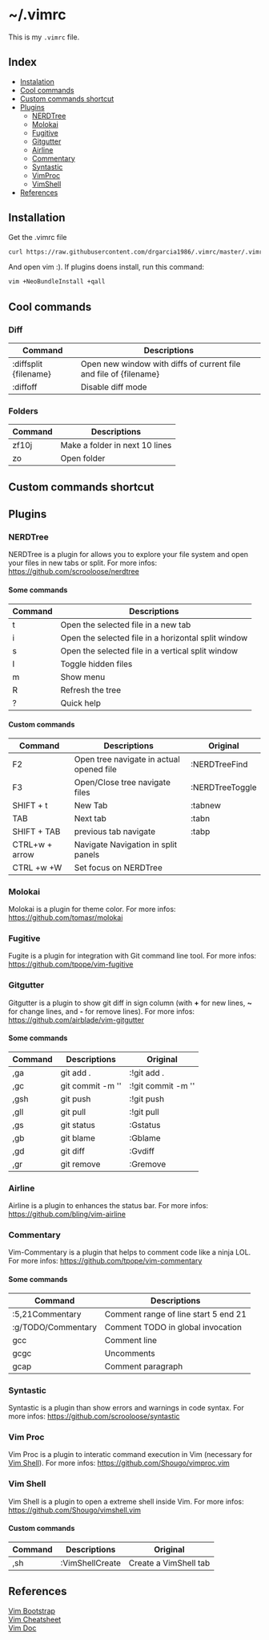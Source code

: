 # ~/.vimrc

This is my ``.vimrc`` file.

## Index

* [Instalation](#instalation)
* [Cool commands](#cool-commands)
* [Custom commands shortcut](#custom-commands-shortcut)
* [Plugins](#plugins)
    * [NERDTree](#nerdtree)
    * [Molokai](#molokai)
    * [Fugitive](#fugitive)
    * [Gitgutter](#gitgutter)
    * [Airline](#airline)
    * [Commentary](#commentary)
    * [Syntastic](#syntastic)
    * [VimProc](#vim-proc)
    * [VimShell](#vim-shell)
* [References](#references)

## Installation
Get the .vimrc file
```bash
curl https://raw.githubusercontent.com/drgarcia1986/.vimrc/master/.vimrc -o ~/.vimrc
```
And open vim :). If plugins doens install, run this command:
```bash
vim +NeoBundleInstall +qall
```
## Cool commands
### Diff
| Command | Descriptions |
|---------|--------------|
| :diffsplit {filename} | Open new window with diffs of current file and file of {filename} |
| :diffoff | Disable diff mode |

### Folders
| Command | Descriptions |
|---------|--------------|
| zf10j | Make a folder in next 10 lines |
| zo | Open folder |
## Custom commands shortcut

## Plugins
### NERDTree
NERDTree is a plugin for allows you to explore your file system and open your files in new tabs or split.
For more infos: https://github.com/scrooloose/nerdtree

#### Some commands
| Command | Descriptions |
|---------|-------------|
| t | Open the selected file in a new tab |
| i | Open the selected file in a horizontal split window |
| s | Open the selected file in a vertical split window |
| I | Toggle hidden files |
| m | Show menu |
| R | Refresh the tree |
| ? | Quick help |

#### Custom commands
| Command | Descriptions | Original |
|---------|-------------|----------|
| F2 | Open tree navigate in actual opened file | :NERDTreeFind |
| F3 | Open/Close tree navigate files | :NERDTreeToggle |
| SHIFT + t | New Tab | :tabnew |
| TAB | Next tab | :tabn |
| SHIFT + TAB | previous tab navigate | :tabp |
| CTRL+w + arrow | Navigate Navigation in split panels |
| CTRL +w +W | Set focus on NERDTree |

### Molokai 
Molokai is a plugin for theme color. 
For more infos: https://github.com/tomasr/molokai

### Fugitive
Fugite is a plugin for integration with Git command line tool.
For more infos: https://github.com/tpope/vim-fugitive

### Gitgutter
Gitgutter is a plugin to show git diff in sign column (with **+** for new lines, **~** for change lines, and **-** for remove lines).
For more infos: https://github.com/airblade/vim-gitgutter

#### Some commands 
| Command | Descriptions | Original |
|---------|-------------|----------|
| ,ga | git add .  | :!git add . | 
| ,gc | git commit -m '' | :!git commit -m '' |
| ,gsh | git push | :!git push |
| ,gll | git pull | :!git pull |
| ,gs | git status | :Gstatus |
| ,gb | git blame | :Gblame |
| ,gd | git diff | :Gvdiff |
| ,gr | git remove | :Gremove |

### Airline
Airline is a plugin to enhances the status bar.
For more infos: https://github.com/bling/vim-airline

### Commentary
Vim-Commentary is a plugin that helps to comment code like a ninja LOL.
For more infos: https://github.com/tpope/vim-commentary

#### Some commands
| Command | Descriptions |
|---------|-------------|
| :5,21Commentary | Comment range of line start 5 end 21 |
| :g/TODO/Commentary | Comment TODO in global invocation |
| gcc | Comment line |
| gcgc | Uncomments |
| gcap | Comment paragraph |

### Syntastic
Syntastic is a plugin than show errors and warnings in code syntax.
For more infos: https://github.com/scrooloose/syntastic

### Vim Proc
Vim Proc is a plugin to interatic command execution in Vim (necessary for [Vim Shell](#vim-shell)).
For more infos: https://github.com/Shougo/vimproc.vim

### Vim Shell
Vim Shell is a plugin to open a extreme shell inside Vim.
For more infos: https://github.com/Shougo/vimshell.vim

#### Custom commands
| Command | Descriptions | Original |
|---------|-------------|----------|
| ,sh | :VimShellCreate  | Create a VimShell tab |

## References
[Vim Bootstrap](https://github.com/avelino/vim-bootstrap)<br />
[Vim Cheatsheet](https://cloud.github.com/downloads/ahrencode/Miscellaneous/vim-cheatsheet.pdf)<br />
[Vim Doc](http://vimdoc.sourceforge.net/htmldoc/)
